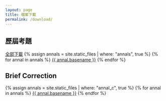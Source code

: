```yaml
---
layout: page
title: 檔案下載
permalink: /download/
---
```


## 歷屆考題
[全部下載](/assets/cpge_annals.zip)
{% assign annals = site.static_files | where: "annals", true %}
{% for annal in annals %}
  [{{ annal.basename }}]({{annal.path}})
{% endfor %}

## Brief Correction
{% assign annals = site.static_files | where: "annal_c", true %}
{% for annal in annals %}
  [{{ annal.basename }}]({{annal.path}})
{% endfor %}
